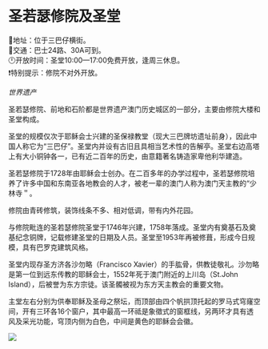 # 圣若瑟修院及圣堂  
📍地址：位于三巴仔横街。  
🚌交通：巴士24路、30A可到。  
🕛开放时间：圣堂10:00—17:00免费开放，逢周三休息。  
❗特别提示：修院不对外开放。  

*世界遗产*  

圣若瑟修院、前地和石阶都是世界遗产澳门历史城区的一部分，主要由修院大楼和圣堂构成。  

圣堂的规模仅次于耶稣会士兴建的圣保禄教堂（现大三巴牌坊遗址前身），因此中国人称它为“三巴仔”。圣堂内并设有古旧且具相当艺术性的告解亭。圣堂右边高塔上有大小铜钟各一，已有近二百年的历史，由意籍著名铸造家卑他利华建造。  

圣若瑟修院于1728年由耶稣会士创办。在二百多年的办学过程中，圣若瑟修院培养了许多中国和东南亚各地教会的人才，被老一辈的澳门人称为澳门天主教的“少林寺＂。  

修院由青砖修筑，装饰线条不多、相对低调，带有内外花园。  

与修院毗连的圣若瑟修院圣堂于1746年兴建，1758年落成。圣堂内有奠基石及奠基纪念铜牌，记载修建圣堂的日期及人员。圣堂至1953年再被修葺，形成今日规模，具有巴罗克建筑风格。  

圣堂内现存圣方济各沙勿略（Francisco Xavier）的手肱骨，供教徒敬礼。沙勿略是第一位到远东传教的耶稣会士，1552年死于澳门附近的上川岛（St.John Island），后被誉为东方宗徒。该圣髑被视为东方天主教会的重要文物。  

主堂左右分别为供奉耶稣及圣母之祭坛，而顶部由四个帆拱顶托起的罗马式穹窿空间，开有三环各16个窗户，其中最高一环祗是象徵式的窗框线，另两环才具有透风及采光功能，穹顶内侧为白色，中间是黄色的耶稣会会徽。  

![](https://raw.gitmirror.com/szqq0512/Pic/main/img/202201212113382.png)  

